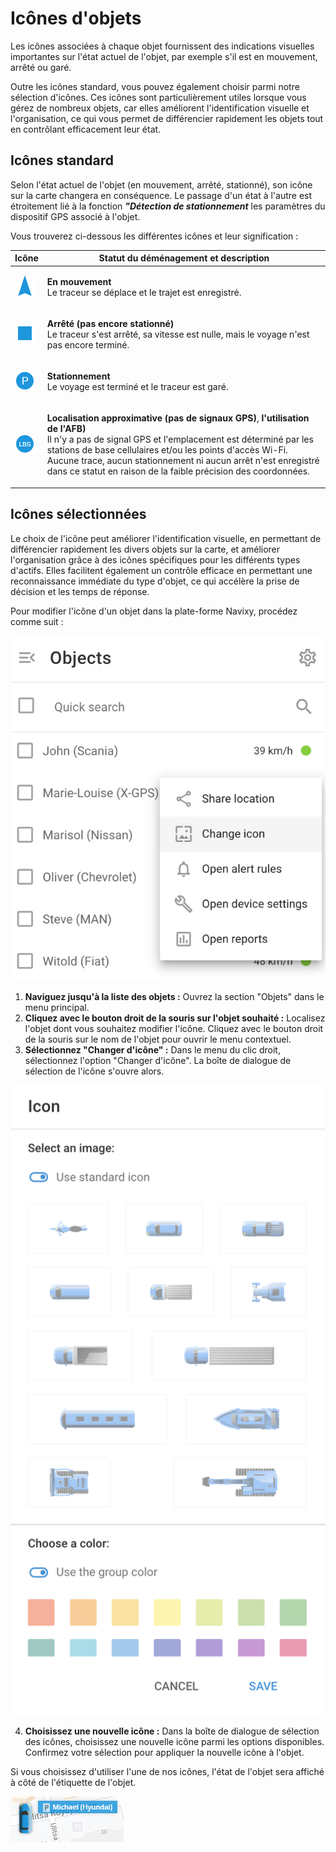 # Icônes d'objets

Les icônes associées à chaque objet fournissent des indications visuelles importantes sur l'état actuel de l'objet, par exemple s'il est en mouvement, arrêté ou garé.

Outre les icônes standard, vous pouvez également choisir parmi notre sélection d'icônes. Ces icônes sont particulièrement utiles lorsque vous gérez de nombreux objets, car elles améliorent l'identification visuelle et l'organisation, ce qui vous permet de différencier rapidement les objets tout en contrôlant efficacement leur état.

## Icônes standard

Selon l'état actuel de l'objet (en mouvement, arrêté, stationné), son icône sur la carte changera en conséquence. Le passage d'un état à l'autre est étroitement lié à la fonction _**"Détection de stationnement**_ les paramètres du dispositif GPS associé à l'objet.

Vous trouverez ci-dessous les différentes icônes et leur signification :

| **Icône**                                                                                                                         | **Statut du déménagement et description**                                                                                                                                                                                                                                                                                                                                              |
| --------------------------------------------------------------------------------------------------------------------------------- | -------------------------------------------------------------------------------------------------------------------------------------------------------------------------------------------------------------------------------------------------------------------------------------------------------------------------------------------------------------------------------------- |
| ![image-20240718-221255.png](../../../guide-de-litilizateur/suivi-par-gps/liste-des-objets/attachments/image-20240718-221255.png) | <p><strong>En mouvement</strong><br>Le traceur se déplace et le trajet est enregistré.</p>                                                                                                                                                                                                                                                                                             |
| ![image-20240718-221249.png](../../../guide-de-litilizateur/suivi-par-gps/liste-des-objets/attachments/image-20240718-221249.png) | <p><strong>Arrêté (pas encore stationné)</strong><br>Le traceur s'est arrêté, sa vitesse est nulle, mais le voyage n'est pas encore terminé.</p>                                                                                                                                                                                                                                       |
| ![image-20240718-221243.png](../../../guide-de-litilizateur/suivi-par-gps/liste-des-objets/attachments/image-20240718-221243.png) | <p><strong>Stationnement</strong><br>Le voyage est terminé et le traceur est garé.</p>                                                                                                                                                                                                                                                                                                 |
| ![image-20240718-221219.png](../../../guide-de-litilizateur/suivi-par-gps/liste-des-objets/attachments/image-20240718-221219.png) | <p><strong>Localisation approximative (pas de signaux GPS)</strong>, <strong>l'utilisation de l'AFB)</strong><br>Il n'y a pas de signal GPS et l'emplacement est déterminé par les stations de base cellulaires et/ou les points d'accès Wi-Fi. Aucune trace, aucun stationnement ni aucun arrêt n'est enregistré dans ce statut en raison de la faible précision des coordonnées.</p> |

## Icônes sélectionnées

Le choix de l'icône peut améliorer l'identification visuelle, en permettant de différencier rapidement les divers objets sur la carte, et améliorer l'organisation grâce à des icônes spécifiques pour les différents types d'actifs. Elles facilitent également un contrôle efficace en permettant une reconnaissance immédiate du type d'objet, ce qui accélère la prise de décision et les temps de réponse.

Pour modifier l'icône d'un objet dans la plate-forme Navixy, procédez comme suit :

![image-20240718-221736.png](../../../guide-de-litilizateur/suivi-par-gps/liste-des-objets/attachments/image-20240718-221736.png)

1. **Naviguez jusqu'à la liste des objets :** Ouvrez la section "Objets" dans le menu principal.
2. **Cliquez avec le bouton droit de la souris sur l'objet souhaité :** Localisez l'objet dont vous souhaitez modifier l'icône. Cliquez avec le bouton droit de la souris sur le nom de l'objet pour ouvrir le menu contextuel.
3. **Sélectionnez "Changer d'icône" :** Dans le menu du clic droit, sélectionnez l'option "Changer d'icône". La boîte de dialogue de sélection de l'icône s'ouvre alors.

![image-20240718-222003.png](../../../guide-de-litilizateur/suivi-par-gps/liste-des-objets/attachments/image-20240718-222003.png)

4. **Choisissez une nouvelle icône :** Dans la boîte de dialogue de sélection des icônes, choisissez une nouvelle icône parmi les options disponibles. Confirmez votre sélection pour appliquer la nouvelle icône à l'objet.

Si vous choisissez d'utiliser l'une de nos icônes, l'état de l'objet sera affiché à côté de l'étiquette de l'objet.

![image-20240718-221420.png](../../../guide-de-litilizateur/suivi-par-gps/liste-des-objets/attachments/image-20240718-221420.png)
